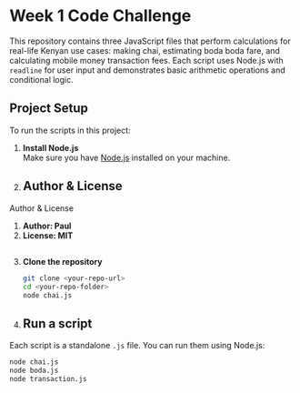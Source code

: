 # Week 1 Code Challenge

This repository contains three JavaScript files that perform calculations for real-life Kenyan use cases: making chai, estimating boda boda fare, and calculating mobile money transaction fees. Each script uses Node.js with `readline` for user input and demonstrates basic arithmetic operations and conditional logic.

## Project Setup

To run the scripts in this project:

1. **Install Node.js**  
   Make sure you have [Node.js](https://nodejs.org/) installed on your machine.

2. ## Author & License
Author & License
1. **Author: Paul**
2. **License: MIT**

##
3. **Clone the repository**
   ```bash
   git clone <your-repo-url>
   cd <your-repo-folder>
   node chai.js
   

4. ## Run a script
Each script is a standalone `.js` file. You can run them using Node.js:

```bash
node chai.js
node boda.js
node transaction.js

